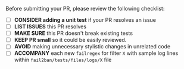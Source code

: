 Before submitting your PR, please review the following checklist:

- [ ] **CONSIDER adding a unit test** if your PR resolves an issue
- [ ] **LIST ISSUES** this PR resolves
- [ ] **MAKE SURE** this PR doesn't break existing tests 
- [ ] **KEEP PR small** so it could be easily reviewed.
- [ ] **AVOID** making unnecessary stylistic changes in unrelated code
- [ ] **ACCOMPANY** each new `failregex` for filter `X` with sample log lines 
      within `fail2ban/tests/files/logs/X` file
